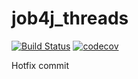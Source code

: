 # job4j_threads
[![Build Status](https://app.travis-ci.com/ftptpf/job4j_threads.svg?branch=master)](https://app.travis-ci.com/ftptpf/job4j_threads)
[![codecov](https://codecov.io/gh/ftptpf/job4j_threads/branch/master/graph/badge.svg?token=6J5CK3QLM5)](https://codecov.io/gh/ftptpf/job4j_threads)

Hotfix commit